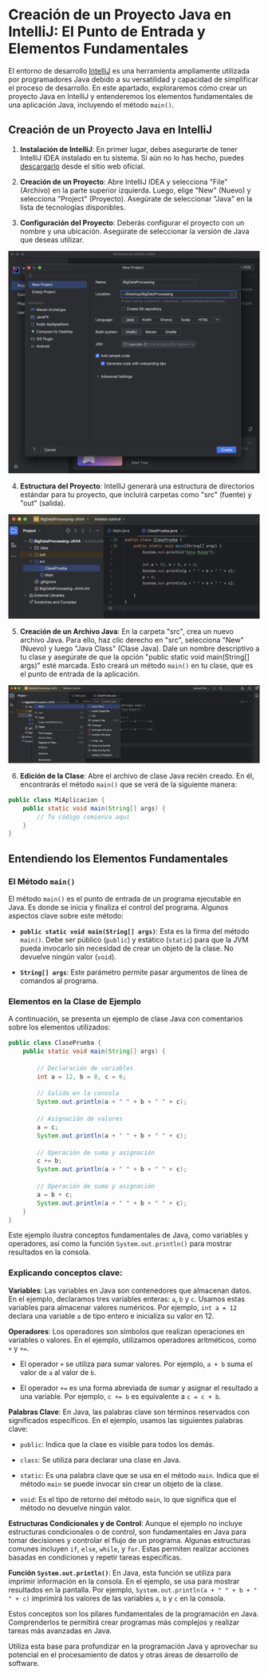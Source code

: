 # Creación de un Proyecto Java en IntelliJ: El Punto de Entrada y Elementos Fundamentales

El entorno de desarrollo [IntelliJ](https://www.jetbrains.com/es-es/idea/) es una herramienta ampliamente utilizada por programadores Java debido a su versatilidad y capacidad de simplificar el proceso de desarrollo. En este apartado, exploraremos cómo crear un proyecto Java en IntelliJ y entenderemos los elementos fundamentales de una aplicación Java, incluyendo el método `main()`.

## Creación de un Proyecto Java en IntelliJ

1. **Instalación de IntelliJ**: En primer lugar, debes asegurarte de tener IntelliJ IDEA instalado en tu sistema. Si aún no lo has hecho, puedes [descargarlo](https://www.jetbrains.com/es-es/idea/download/) desde el sitio web oficial.

2. **Creación de un Proyecto**: Abre IntelliJ IDEA y selecciona "File" (Archivo) en la parte superior izquierda. Luego, elige "New" (Nuevo) y selecciona "Project" (Proyecto). Asegúrate de seleccionar "Java" en la lista de tecnologías disponibles.

3. **Configuración del Proyecto**: Deberás configurar el proyecto con un nombre y una ubicación. Asegúrate de seleccionar la versión de Java que deseas utilizar.

![Crear y Configurar Nuevo Proyecto](img/new-project.png)

4. **Estructura del Proyecto**: IntelliJ generará una estructura de directorios estándar para tu proyecto, que incluirá carpetas como "src" (fuente) y "out" (salida).

![Estructura de carpetas](img/folders.png)

5. **Creación de un Archivo Java**: En la carpeta "src", crea un nuevo archivo Java. Para ello, haz clic derecho en "src", selecciona "New" (Nuevo) y luego "Java Class" (Clase Java). Dale un nombre descriptivo a tu clase y asegúrate de que la opción "public static void main(String[] args)" esté marcada. Esto creará un método `main()` en tu clase, que es el punto de entrada de la aplicación.

![Creación de una clase](img/create-class.png)

6. **Edición de la Clase**: Abre el archivo de clase Java recién creado. En él, encontrarás el método `main()` que se verá de la siguiente manera:

```java
public class MiAplicacion {
    public static void main(String[] args) {
        // Tu código comienza aquí
    }
}
```

## Entendiendo los Elementos Fundamentales

### El Método `main()`

El método `main()` es el punto de entrada de un programa ejecutable en Java. Es donde se inicia y finaliza el control del programa. Algunos aspectos clave sobre este método:

- **`public static void main(String[] args)`**: Esta es la firma del método `main()`. Debe ser público (`public`) y estático (`static`) para que la JVM pueda invocarlo sin necesidad de crear un objeto de la clase. No devuelve ningún valor (`void`).

- **`String[] args`**: Este parámetro permite pasar argumentos de línea de comandos al programa.

### Elementos en la Clase de Ejemplo

A continuación, se presenta un ejemplo de clase Java con comentarios sobre los elementos utilizados:

```java
public class ClasePrueba {
    public static void main(String[] args) {

        // Declaración de variables
        int a = 12, b = 8, c = 6;
        
        // Salida en la consola
        System.out.println(a + " " + b + " " + c);
        
        // Asignación de valores
        a = c;
        System.out.println(a + " " + b + " " + c);
        
        // Operación de suma y asignación
        c += b;
        System.out.println(a + " " + b + " " + c);
        
        // Operación de suma y asignación
        a = b + c;
        System.out.println(a + " " + b + " " + c);
    }
}
```

Este ejemplo ilustra conceptos fundamentales de Java, como variables y operadores, así como la función `System.out.println()` para mostrar resultados en la consola.

### Explicando conceptos clave:

**Variables**: Las variables en Java son contenedores que almacenan datos. En el ejemplo, declaramos tres variables enteras: `a`, `b` y `c`. Usamos estas variables para almacenar valores numéricos. Por ejemplo, `int a = 12` declara una variable `a` de tipo entero e inicializa su valor en 12.

**Operadores**: Los operadores son símbolos que realizan operaciones en variables o valores. En el ejemplo, utilizamos operadores aritméticos, como `+` y `+=`. 

   - El operador `+` se utiliza para sumar valores. Por ejemplo, `a + b` suma el valor de `a` al valor de `b`.

   - El operador `+=` es una forma abreviada de sumar y asignar el resultado a una variable. Por ejemplo, `c += b` es equivalente a `c = c + b`.

**Palabras Clave**: En Java, las palabras clave son términos reservados con significados específicos. En el ejemplo, usamos las siguientes palabras clave:

   - `public`: Indica que la clase es visible para todos los demás.

   - `class`: Se utiliza para declarar una clase en Java.

   - `static`: Es una palabra clave que se usa en el método `main`. Indica que el método `main` se puede invocar sin crear un objeto de la clase.

   - `void`: Es el tipo de retorno del método `main`, lo que significa que el método no devuelve ningún valor.

**Estructuras Condicionales y de Control**: Aunque el ejemplo no incluye estructuras condicionales o de control, son fundamentales en Java para tomar decisiones y controlar el flujo de un programa. Algunas estructuras comunes incluyen `if`, `else`, `while`, y `for`. Estas permiten realizar acciones basadas en condiciones y repetir tareas específicas.

**Función `System.out.println()`**: En Java, esta función se utiliza para imprimir información en la consola. En el ejemplo, se usa para mostrar resultados en la pantalla. Por ejemplo, `System.out.println(a + " " + b + " " + c)` imprimirá los valores de las variables `a`, `b` y `c` en la consola.

Estos conceptos son los pilares fundamentales de la programación en Java. Comprenderlos te permitirá crear programas más complejos y realizar tareas más avanzadas en Java.

Utiliza esta base para profundizar en la programación Java y aprovechar su potencial en el procesamiento de datos y otras áreas de desarrollo de software.
